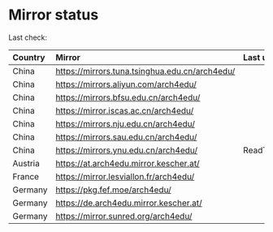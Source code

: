 <script src="./time.js"></script>
# Mirror status
Last check: <script type="text/javascript">localize(1683249606.0054212);</script>

|Country|Mirror|Last update|
|:------|:-----|:----------|
|China|https://mirrors.tuna.tsinghua.edu.cn/arch4edu/|<script type="text/javascript">localize(1683225267);</script>|
|China|https://mirrors.aliyun.com/arch4edu/|<script type="text/javascript">localize(1683225267);</script>|
|China|https://mirrors.bfsu.edu.cn/arch4edu/|<script type="text/javascript">localize(1683184048);</script>|
|China|https://mirror.iscas.ac.cn/arch4edu/|<script type="text/javascript">localize(1683225267);</script>|
|China|https://mirrors.nju.edu.cn/arch4edu/|<script type="text/javascript">localize(1683184048);</script>|
|China|https://mirrors.sau.edu.cn/arch4edu/|<script type="text/javascript">localize(1673850842);</script>|
|China|https://mirrors.ynu.edu.cn/arch4edu/|ReadTimeout|
|Austria|https://at.arch4edu.mirror.kescher.at/|<script type="text/javascript">localize(1683225267);</script>|
|France|https://mirror.lesviallon.fr/arch4edu/|<script type="text/javascript">localize(1683184048);</script>|
|Germany|https://pkg.fef.moe/arch4edu/|<script type="text/javascript">localize(1683225267);</script>|
|Germany|https://de.arch4edu.mirror.kescher.at/|<script type="text/javascript">localize(1683225267);</script>|
|Germany|https://mirror.sunred.org/arch4edu/|<script type="text/javascript">localize(1683225267);</script>|

<script src="./tablefilter/tablefilter.js"></script>
<script src="./table.js"></script>